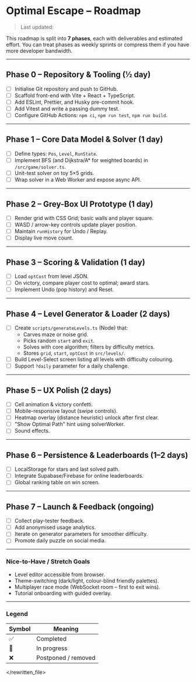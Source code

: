 # Optimal Escape – Roadmap

> Last updated: <!-- date here if needed -->

This roadmap is split into **7 phases**, each with deliverables and estimated effort.  You can treat phases as weekly sprints or compress them if you have more developer bandwidth.

---
## Phase 0 – Repository & Tooling  (½ day)

- [ ] Initialise Git repository and push to GitHub.
- [ ] Scaffold front-end with Vite + React + TypeScript.
- [ ] Add ESLint, Prettier, and Husky pre-commit hook.
- [ ] Add Vitest and write a passing dummy test.
- [ ] Configure GitHub Actions: `npm ci`, `npm run test`, `npm run build`.

---
## Phase 1 – Core Data Model & Solver  (1 day)

- [ ] Define types: `Pos`, `Level`, `RunState`.
- [ ] Implement BFS (and Dijkstra/A* for weighted boards) in `/src/game/solver.ts`.
- [ ] Unit-test solver on toy 5×5 grids.
- [ ] Wrap solver in a Web Worker and expose async API.

---
## Phase 2 – Grey-Box UI Prototype  (1 day)

- [ ] Render grid with CSS Grid; basic walls and player square.
- [ ] WASD / arrow-key controls update player position.
- [ ] Maintain `runHistory` for Undo / Replay.
- [ ] Display live move count.

---
## Phase 3 – Scoring & Validation  (1 day)

- [ ] Load `optCost` from level JSON.
- [ ] On victory, compare player cost to optimal; award stars.
- [ ] Implement Undo (pop history) and Reset.

---
## Phase 4 – Level Generator & Loader  (2 days)

- [ ] Create `scripts/generateLevels.ts` (Node) that:
  - Carves maze or noise grid.
  - Picks random `start` and `exit`.
  - Solves with core algorithm; filters by difficulty metrics.
  - Stores `grid`, `start`, `optCost` in `src/levels/`.
- [ ] Build Level-Select screen listing all levels with difficulty colouring.
- [ ] Support `?daily` parameter for a daily challenge.

---
## Phase 5 – UX Polish  (2 days)

- [ ] Cell animation & victory confetti.
- [ ] Mobile-responsive layout (swipe controls).
- [ ] Heatmap overlay (distance heuristic) unlock after first clear.
- [ ] "Show Optimal Path" hint using solverWorker.
- [ ] Sound effects.

---
## Phase 6 – Persistence & Leaderboards  (1–2 days)

- [ ] LocalStorage for stars and last solved path.
- [ ] Integrate Supabase/Firebase for online leaderboards.
- [ ] Global ranking table on win screen.

---
## Phase 7 – Launch & Feedback (ongoing)

- [ ] Collect play-tester feedback.
- [ ] Add anonymised usage analytics.
- [ ] Iterate on generator parameters for smoother difficulty.
- [ ] Promote daily puzzle on social media.

---
### Nice-to-Have / Stretch Goals

- Level editor accessible from browser.
- Theme-switching (dark/light, colour-blind friendly palettes).
- Multiplayer race mode (WebSocket room – first to exit wins).
- Tutorial onboarding with guided overlay.

---
### Legend

| Symbol | Meaning |
| ------ | ------- |
| ✅     | Completed |
| 🔄     | In progress |
| ❌     | Postponed / removed |

</rewritten_file> 